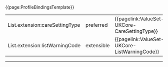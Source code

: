 {{page:ProfileBindingsTemplate}}

<table id="addToBindings">
<tr>
<td>List.extension:careSettingType</td>
<td>preferred</td>
<td>{{pagelink:ValueSet-UKCore-CareSettingType}}</td>
</tr>
<tr>
<td>List.extension:listWarningCode</td>
<td>extensible</td>
<td>{{pagelink:ValueSet-UKCore-ListWarningCode}}</td>
</tr>
</table>

---